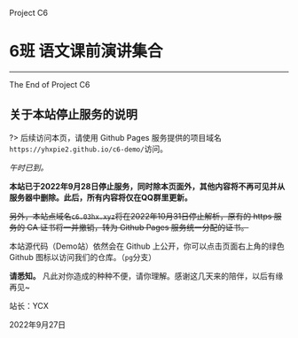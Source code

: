 Project C6

# 6班 语文课前演讲集合
- - - -
The End of Project C6
## 关于本站停止服务的说明

?> 后续访问本页，请使用 Github Pages 服务提供的项目域名 `https://yhxpie2.github.io/c6-demo/`访问。

_午时已到。_

**本站已于2022年9月28日停止服务，同时除本页面外，其他内容将不再可见并从服务器中删除。此后，所有内容将仅在QQ群里更新。**

~~另外，本站点域名`c6.03hx.xyz`将在2022年10月31日停止解析，原有的 https 服务的 CA 证书将一并撤销，转为 Github Pages 服务统一分配的证书。~~

本站源代码（Demo站）依然会在 Github 上公开，你可以点击页面右上角的绿色 Github 图标以访问我们的仓库。（`pg`分支）

**请悉知。** 凡此对你造成的种种不便，请你理解。感谢这几天来的陪伴，以后有缘再见~

站长：YCX

2022年9月27日
